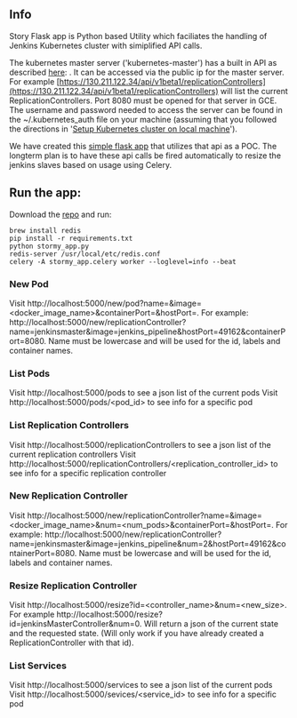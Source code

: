 ## Info
Story Flask app is Python based Utility which faciliates the handling of Jenkins Kubernetes cluster with simiplified API calls.


The kubernetes master server ('kubernetes-master') has a built in API as described [here](http://cdn.rawgit.com/GoogleCloudPlatform/kubernetes/31a0daae3627c91bc96e1f02a6344cd76e294791/api/kubernetes.html): . It can be accessed via the public ip for the master server. For example [https://130.211.122.34/api/v1beta1/replicationControllers](https://130.211.122.34/api/v1beta1/replicationControllers) will list the current ReplicationControllers. Port 8080 must be opened for that server in GCE. The username and password needed to access the server can be found in the ~/.kubernetes_auth file on your machine (assuming that you followed the directions in '[Setup Kubernetes cluster on local machine](/display/GLCS/Setup+Kubernetes+cluster+on+local+machine)').

We have created this [simple flask app](https://stash.hugeinc.com/projects/GLCS/repos/stormy-flask/browse) that utilizes that api as a POC. The longterm plan is to have these api calls be fired automatically to resize the jenkins slaves based on usage using Celery.

## Run the app:

Download the [repo](https://stash.hugeinc.com/projects/GLCS/repos/stormy-flask/browse) and run:

    brew install redis
    pip install -r requirements.txt
    python stormy_app.py
    redis-server /usr/local/etc/redis.conf
    celery -A stormy_app.celery worker --loglevel=info --beat


### New Pod
Visit http://localhost:5000/new/pod?name=<name>&image=<docker_image_name>&containerPort=<containerPort>&hostPort=<hostPort>. For example:  http://localhost:5000/new/replicationController?name=jenkinsmaster&image=jenkins_pipeline&hostPort=49162&containerPort=8080﻿. Name must be lowercase and will be used for the id, labels and container names.

### List Pods

Visit http://localhost:5000/pods to see a json list of the current pods
Visit http://localhost:5000/pods/<pod_id> to see info for a specific pod

### List Replication Controllers

Visit http://localhost:5000/replicationControllers to see a json list of the current replication controllers
Visit http://localhost:5000/replicationControllers/<replication_controller_id> to see info for a specific replication controller

### New Replication Controller

Visit http://localhost:5000/new/replicationController?name=<name>&image=<docker_image_name>&num=<num_pods>&containerPort=<containerPort>&hostPort=<hostPort>. For example:  http://localhost:5000/new/replicationController?name=jenkinsmaster&image=jenkins_pipeline&num=2&hostPort=49162&containerPort=8080. Name must be lowercase and will be used for the id, labels and container names.

### Resize Replication Controller

Visit http://localhost:5000/resize?id=<controller_name>&num=<new_size>. For example http://localhost:5000/resize?id=jenkinsMasterController&num=0. Will return a json of the current state and the requested state. (Will only work if you have already created a ReplicationController with that id).


### List Services

Visit http://localhost:5000/services to see a json list of the current pods
Visit http://localhost:5000/sevices/<service_id> to see info for a specific pod

